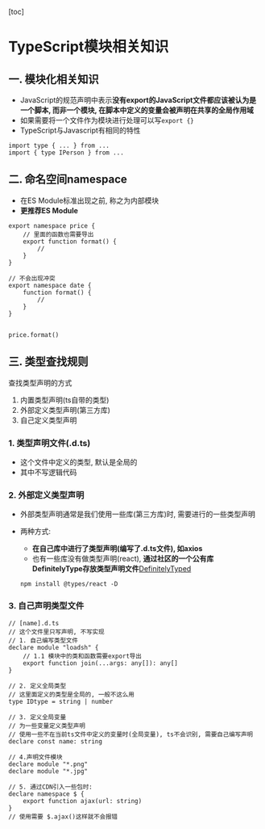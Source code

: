 [toc]

# TypeScript模块相关知识

## 一. 模块化相关知识

- JavaScript的规范声明中表示**没有export的JavaScript文件都应该被认为是一个脚本, 而非一个模块, 在脚本中定义的变量会被声明在共享的全局作用域**
- 如果需要将一个文件作为模块进行处理可以写`export {}`
- TypeScript与Javascript有相同的特性

```tsx
import type { ... } from ...
import { type IPerson } from ...
```



## 二. 命名空间namespace

- 在ES Module标准出现之前, 称之为内部模块
- **更推荐ES Module**

```tsx
export namespace price {
    // 里面的函数也需要导出
    export function format() {
        // 
    }
}

// 不会出现冲突
export namespace date {
    function format() {
        //
    }
}


price.format()
```



## 三. 类型查找规则

查找类型声明的方式

1. 内置类型声明(ts自带的类型)
2. 外部定义类型声明(第三方库)
3. 自己定义类型声明

### 1. 类型声明文件(.d.ts)

- 这个文件中定义的类型, 默认是全局的
- 其中不写逻辑代码



### 2. 外部定义类型声明

- 外部类型声明通常是我们使用一些库(第三方库)时, 需要进行的一些类型声明

- 两种方式:

  - **在自己库中进行了类型声明(编写了.d.ts文件), 如axios**
  - 也有一些库没有做类型声明(react), **通过社区的一个公有库DefinitelyType存放类型声明文件**[DefinitelyTyped ](https://github.com/DefinitelyTyped/DefinitelyTyped)

  ```shell
  npm install @types/react -D
  ```

  

### 3. 自己声明类型文件

```tsx
// [name].d.ts
// 这个文件里只写声明, 不写实现
// 1. 自己编写类型文件
declare module "loadsh" {
    // 1.1 模块中的类和函数需要export导出
    export function join(...args: any[]): any[]
}

// 2. 定义全局类型
// 这里面定义的类型是全局的, 一般不这么用
type IDtype = string | number

// 3. 定义全局变量
// 为一些变量定义类型声明
// 使用一些不在当前ts文件中定义的变量时(全局变量), ts不会识别, 需要自己编写声明
declare const name: string

// 4.声明文件模块
declare module "*.png"
declare module "*.jpg"
    
// 5. 通过CDN引入一些包时: 
declare namespace $ {
    export function ajax(url: string)
}
// 使用需要 $.ajax()这样就不会报错
```

